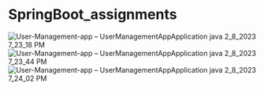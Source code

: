 # SpringBoot_assignments
![User-Management-app – UserManagementAppApplication java 2_8_2023 7_23_18 PM](https://user-images.githubusercontent.com/102157408/217581021-6ff12b03-2efc-4d60-a2b9-3c09a5b16f68.png)
![User-Management-app – UserManagementAppApplication java 2_8_2023 7_23_44 PM](https://user-images.githubusercontent.com/102157408/217581538-52bf4fcf-0cb3-4e43-8376-7f2dbd5b4fb4.png)
![User-Management-app – UserManagementAppApplication java 2_8_2023 7_24_02 PM](https://user-images.githubusercontent.com/102157408/217581824-92ecdce8-07aa-4c26-a7a6-a68a6e0008e7.png)
